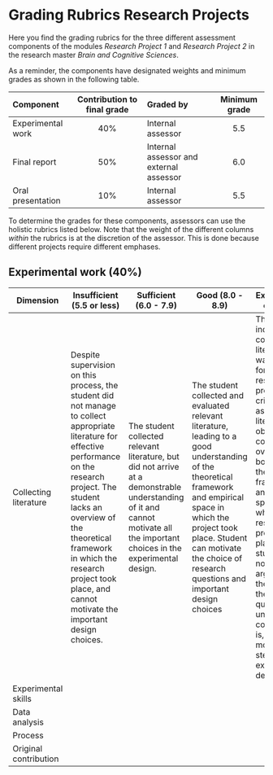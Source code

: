 # Grading Rubrics Research Projects
Here you find the grading rubrics for the three different assessment components of the modules *Research Project 1* and *Research Project 2* in the research master *Brain and Cognitive Sciences*.

As a reminder, the components have designated weights and minimum grades as shown in the following table.

| Component |Contribution to final grade| Graded by| Minimum grade | 
|:--|:--:|:--|:--:|
|Experimental work  |40%  |Internal assessor |5.5 |
|Final report  |50%  |Internal assessor and external assessor |6.0 |
|Oral presentation  |10%  |Internal assessor |5.5 |

To determine the grades for these components, assessors can use the holistic rubrics listed below. Note that the weight of the different columns *within* the rubrics is at the discretion of the assessor. This is done because different projects require different emphases.

## Experimental work (40%)
|Dimension  |Insufficient (5.5 or less) |Sufficient (6.0 - 7.9) |Good (8.0 - 8.9)| Excellent (9.0 or higher)|
|-|----|----|----|----|
|Collecting literature  |Despite supervision on this process, the student did not manage to collect appropriate literature for effective performance on the research project. The student lacks an overview of the theoretical framework in which the research project took place, and cannot motivate the important design choices.  |The student collected relevant literature, but did not arrive at a demonstrable understanding of it and cannot motivate all the important choices in the experimental design. |The student collected and evaluated relevant literature, leading to a good understanding of the theoretical framework and empirical space in which the project took place. Student can motivate the choice of research questions and important design choices |The student independently collected literature that was relevant for the research project, critically assessed this literature and obtained a complete overview of both the theoretical framework and empirical space in which the research project took place. The student can now clearly argue what the value of the research question under consideration is, and can motivate all steps in the experimental design |
|Experimental skills  |  | | | |
|Data analysis  |  | | | |
|Process |  | | | |
|Original contribution|  | | | |

<!--stackedit_data:
eyJoaXN0b3J5IjpbLTc3NTU5MzE3MV19
-->